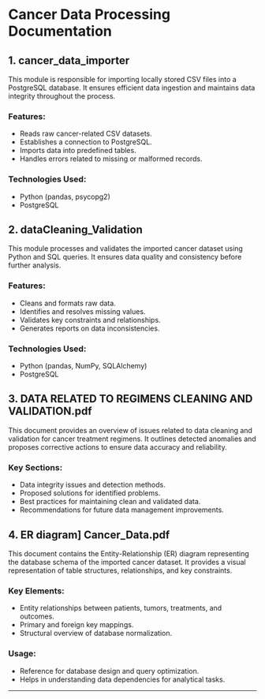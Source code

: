 # Cancer Data Processing Documentation

## 1. cancer_data_importer
This module is responsible for importing locally stored CSV files into a PostgreSQL database. It ensures efficient data ingestion and maintains data integrity throughout the process.

### Features:
- Reads raw cancer-related CSV datasets.
- Establishes a connection to PostgreSQL.
- Imports data into predefined tables.
- Handles errors related to missing or malformed records.

### Technologies Used:
- Python (pandas, psycopg2)
- PostgreSQL

## 2. dataCleaning_Validation
This module processes and validates the imported cancer dataset using Python and SQL queries. It ensures data quality and consistency before further analysis.

### Features:
- Cleans and formats raw data.
- Identifies and resolves missing values.
- Validates key constraints and relationships.
- Generates reports on data inconsistencies.

### Technologies Used:
- Python (pandas, NumPy, SQLAlchemy)
- PostgreSQL

## 3. DATA RELATED TO REGIMENS CLEANING AND VALIDATION.pdf
This document provides an overview of issues related to data cleaning and validation for cancer treatment regimens. It outlines detected anomalies and proposes corrective actions to ensure data accuracy and reliability.

### Key Sections:
- Data integrity issues and detection methods.
- Proposed solutions for identified problems.
- Best practices for maintaining clean and validated data.
- Recommendations for future data management improvements.

## 4. ER diagram] Cancer_Data.pdf
This document contains the Entity-Relationship (ER) diagram representing the database schema of the imported cancer dataset. It provides a visual representation of table structures, relationships, and key constraints.

### Key Elements:
- Entity relationships between patients, tumors, treatments, and outcomes.
- Primary and foreign key mappings.
- Structural overview of database normalization.

### Usage:
- Reference for database design and query optimization.
- Helps in understanding data dependencies for analytical tasks.

---
